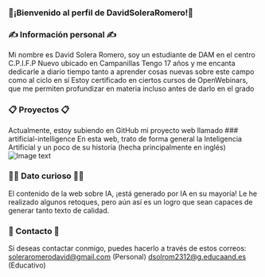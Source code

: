 ### 👋¡Bienvenido al perfil de DavidSoleraRomero!👋

### ✍ Información personal ✍
Mi nombre es David Solera Romero, soy un estudiante de DAM en el centro C.P.I.F.P Nuevo ubicado en Campanillas
Tengo 17 años y me encanta dedicarle a diario tiempo tanto a aprender cosas nuevas sobre este campo como al ciclo en sí
Estoy certificado en ciertos cursos de OpenWebinars, que me permiten profundizar en materia incluso antes de darlo en el grado

### 📋 Proyectos 📋
Actualmente, estoy subiendo en GitHub mi proyecto web llamado ### artificial-intelligence
En esta web, trato de forma general la Inteligencia Artificial y un poco de su historia (hecha principalmente en inglés)
![Image text](https://github.com/DavidSoleraRomero/DavidSoleraRomero/blob/main/ai-gif.gif)

### 🐱‍🏍 Dato curioso 🐱‍🏍
El contenido de la web sobre IA, ¡está generado por IA en su mayoría!
Le he realizado algunos retoques, pero aún así es un logro que sean capaces de generar tanto texto de calidad.

### 📩 Contacto 📩
Si deseas contactar conmigo, puedes hacerlo a través de estos correos:
soleraromerodavid@gmail.com (Personal)
dsolrom2312@g.educaand.es (Educativo)

<!--
**DavidSoleraRomero/DavidSoleraRomero** is a ✨ _special_ ✨ repository because its `README.md` (this file) appears on your GitHub profile.


- 🔭 I’m currently working on ...
- 🌱 I’m currently learning ...
- 👯 I’m looking to collaborate on ...
- 🤔 I’m looking for help with ...
- 💬 Ask me about ...
- 📫 How to reach me: ...
- 😄 Pronouns: ...
- ⚡ Fun fact: ...
-->
